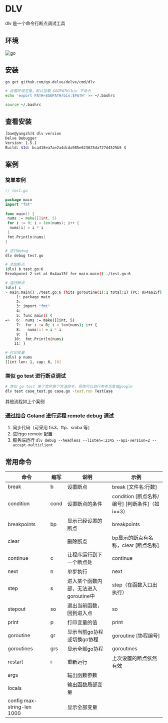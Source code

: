 # DLV

dlv 是一个命令行断点调试工具

## 环境

![go](https://img.shields.io/badge/%3E%3D-go%201.10-blue)

## 安装

~~~bash
go get github.com/go-delve/delve/cmd/dlv

# 设置环境变量，默认加载 $GOPATH/bin 下命令
echo 'export PATH=$GOPATH/bin:$PATH' >> ~/.bashrc

source ~/.bashrc
~~~

## 查看安装

~~~bash
[bae@yangzh]$ dlv version
Delve Debugger
Version: 1.5.1
Build: $Id: bca418ea7ae2a4dcda985e623625da727d4525b5 $
~~~

## 案例

### 简单案例

~~~go
// test.go

package main 
import "fmt"
 
func main() {
 nums := make([]int, 5)
 for i := 0; i < len(nums); i++ {
  nums[i] = i * i
 }
 fmt.Println(nums)
}
~~~

~~~bash
# 进行debug
dlv debug test.go

# 添加断点
(dlv) b test.go:6
Breakpoint 2 set at 0x4aa15f for main.main() ./test.go:6

# 运行断点
(dlv) c
> main.main() ./test.go:6 (hits goroutine(1):1 total:1) (PC: 0x4aa15f)
     1:	package main
     2:
     3:	import "fmt"
     4:
     5:	func main() {
=>   6:	 nums := make([]int, 5)
     7:	 for i := 0; i < len(nums); i++ {
     8:	  nums[i] = i * i
     9:	 }
    10:	 fmt.Println(nums)
    11:	}

# 打印变量
(dlv) p nums
[]int len: 1, cap: 0, [0]
~~~

### 类似 go test 进行断点调试

~~~bash
# 类似 go test 单个文件单个方法命令，具体可以自行参考百度或google
dlv test case_test.go case.go -test.run TestCase
~~~

其他流程如上个案例

### 通过结合 Goland 进行远程 remote debug 调试

1. 同步代码（可采用 fis3、ftp、smba 等）
2. 进行go remote 配置
3. 服务端运行 `dlv debug --headless --listen=:2345 --api-version=2 --accept-multiclient`

## 常用命令

命令 | 缩写 | 说明 | 示例
 --- | --- | --- | ---
break | b | 设置断点 | break [文件名:行数]
condition | cond | 设置断点的条件 | condition [断点名称/编号] [判断条件]（如i==3）
breakpoints | bp | 显示已经设置的断点 | breakpoints
clear | | 删除断点 | bp显示的断点有名称，clear [断点名称]
continue | c | 让程序运行到下一个断点处 | continue
next | n | 单步执行 | next
step | s | 进入某个函数内部，无法进入goroutine中 | step（在函数入口出执行）
stepout | so | 退出当前函数，回到进入点 | so
print | p | 打印变量的值 | print
goroutine | gr | 显示当前go协程或切换go协程 | goroutine [协程编号]
goroutines|grs | 显示全部go协程 | goroutines
restart | r | 重新运行 | 上次设置的断点依然有效
args | | 输出函数参数 |
locals | | 输出函数局部变量 |
config max-string-len 1000 | | 显示全部变量 |
